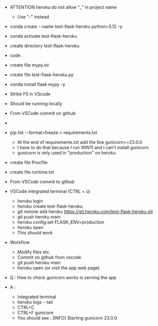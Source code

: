 * ATTENTION heroku do not allow "_" in project name
    * Use "-" instead
* conda create --name test-flask-heroku python=3.12 -y
* conda activate test-flask-heroku
* create directory test-flask-heroku
* code .
* create file mypy.ini
* create file test-flask-heroku.py
* conda install flask mypy -y
* Strike F5 in VScode
* Should be running locally
* From VSCode commit on github 
* 
* pip list --format=freeze > requirements.txt
    * At the end of requirements.txt add the line gunicorn==23.0.0
    * I have to do that because I run WIN11 and I can't install gunicorn
    * gunicorn is only used in "production" on heroku
* create file Procfile
* create file runtime.txt
* From VSCode commit to github
* VSCode integrated terminal (CTRL + ù)
    * heroku login
    * heroku create test-flask-heroku
    * git remote add heroku https://git.heroku.com/test-flask-heroku.git
    * git push heroku main
    * heroku config:set FLASK_ENV=production
    * heroku open
    * This should work

* Workflow
    * Modify files etc.
    * Commit on github from vscode    
    * git push heroku main
    * heroku open (or visit the app web page)

* Q : How to check gunicorn works is serving the app
* A : 
    * integrated terminal
    * heroku logs --tail
    * CTRL+C
    * CTRL+F gunicorn
    * You should see : [INFO] Starting gunicorn 23.0.0
